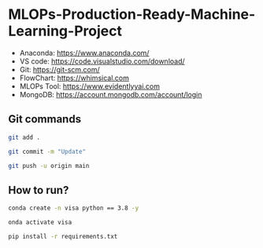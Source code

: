 # MLOPs-Production-Ready-Machine-Learning-Project

- Anaconda: https://www.anaconda.com/
- VS code: https://code.visualstudio.com/download/
- Git: https://git-scm.com/
- FlowChart: https://whimsical.com
- MLOPs Tool: https://www.evidentlyyai.com
- MongoDB: https://account.mongodb.com/account/login



## Git commands
```bash
git add .

git commit -m "Update"

git push -u origin main
```


## How to run?

```bash
conda create -n visa python == 3.8 -y
```

```bash
onda activate visa
```

```bash
pip install -r requirements.txt
```
